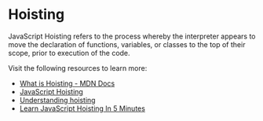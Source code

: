# Hoisting

JavaScript Hoisting refers to the process whereby the interpreter appears to move the declaration of functions, variables, or classes to the top of their scope, prior to execution of the code.

Visit the following resources to learn more:

- [What is Hoisting - MDN Docs](https://developer.mozilla.org/en-US/docs/Glossary/Hoisting)
- [JavaScript Hoisting](https://www.geeksforgeeks.org/javascript-hoisting/)
- [Understanding hoisting ](https://www.digitalocean.com/community/tutorials/understanding-hoisting-in-javascript)
- [Learn JavaScript Hoisting In 5 Minutes](https://www.youtube.com/watch?v=EvfRXyKa_GI)
